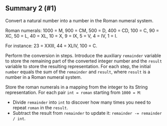 ## Summary 2 (#1)

Convert a natural number into a number in the Roman numeral system.

Roman numerals:
1000 = M, 900 = CM, 500 = D, 400 = CD, 100 = C, 90 = XC,
50 = L, 40 = XL, 10 = X, 9 = IX, 5 = V, 4 = IV, 1 = I.

For instance: 23 = XXIII, 44 = XLIV, 100 = C.

<div class="hint">

Perform the conversion in steps. Introduce the auxiliary `remainder`
variable to store the remaining part of the converted integer number and the
`result` variable to store the resulting representation. For each step, the
initial `number` equals the sum of the `remainder` and `result`, where `result`
is a number in a Roman numeral system.

Store the roman numerals in a mapping from the integer to its String representation.
For each pair `int = roman` starting from `1000 = M`:
- Divide `remainder` into `int` to discover how many times you need to repeat `roman` in the `result`.
- Subtract the result from `remainder` to update it: `remainder -= remainder / int`.

</div>